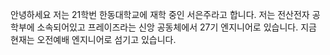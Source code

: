 안녕하세요 저는 21학번 한동대학교에 재학 중인
서은주라고 합니다.
저는 전산전자 공학부에 소속되어있고
프레이즈라는 신앙 공동체에서 27기 엔지니어로 있습니다.
지금 현재는 오전예배 엔지니어로 섬기고 있습니다.

